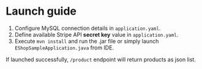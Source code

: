 # Launch guide

1. Configure MySQL connection details in `application.yaml`.
2. Define available Stripe API **secret key** value in `application.yaml`.
3. Execute `mvn install` and run the .jar file or simply launch `EShopSampleApplication.java` from IDE.


If launched successfully, `/product` endpoint will return products as json list.
